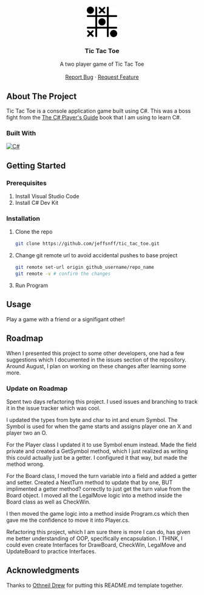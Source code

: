 <!-- PROJECT LOGO -->
<br />
<div align="center">
  <a href="https://github.com/jeffsnff/tic_tac_toe">
    <img src="./Assets/tic_tac_toe_logo.png" alt="Logo" width="80" height="80">
  </a>

  <h3 align="center">Tic Tac Toe</h3>

  <p align="center">
    A two player game of Tic Tac Toe
    <br />
    <br />
    <a href="https://github.com/jeffsnff/tic_tac_toe/issues/new?labels=bug&template=bug-report---.md">Report Bug</a>
    ·
    <a href="https://github.com/jeffsnff/tic_tac_toe/issues/new?labels=enhancement&template=feature-request---.md">Request Feature</a>
  </p>
</div>


<!-- ABOUT THE PROJECT -->
## About The Project

Tic Tac Toe is a console application game built using C#. This was a boss fight from the [The C# Player's Guide](https://csharpplayersguide.com/) book that I am using to learn C#.

### Built With

[![C#](https://custom-icon-badges.demolab.com/badge/C%23-%23239120.svg?logo=cshrp&logoColor=white)](#)

<!-- GETTING STARTED -->
## Getting Started

### Prerequisites
1. Install Visual Studio Code
2. Install C# Dev Kit

### Installation

1. Clone the repo
   ```sh
   git clone https://github.com/jeffsnff/tic_tac_toe.git
   ```
2. Change git remote url to avoid accidental pushes to base project
   ```sh
   git remote set-url origin github_username/repo_name
   git remote -v # confirm the changes
   ```
3. Run Program

<!-- USAGE EXAMPLES -->
## Usage
Play a game with a friend or a signifigant other!

<!-- ROADMAP -->
## Roadmap
When I presented this project to some other developers, one had a few suggestions which I documented in the issues section of the repository. Around August, I plan on working on these changes after learning some more.
### Update on Roadmap
Spent two days refactoring this project. 
I used issues and branching to track it in the issue tracker which was cool.

I updated the types from byte and char to int and enum Symbol. The Symbol is used for when the game starts and assigns player one an X and player two an O.

For the Player class I updated it to use Symbol enum instead. Made the field private and created a GetSymbol method, which I just realized as writing this could actually just be a getter. I configured it that way, but made the method wrong.

For the Board class, I moved the turn variable into a field and added a getter and setter. Created a NextTurn method to update that by one, BUT implimented a getter method? correctly to just get the turn value from the Board object. I moved all the LegalMove logic into a method inside the Board class as well as CheckWin.

I then moved the game logic into a method inside Program.cs which then gave me the confidence to move it into Player.cs.

Refactoring this project, which I am sure there is more I can do, has given me better understanding of OOP, specifically encapsulation. I THINK, I could even create Interfaces for DrawBoard, CheckWin, LegalMove and UpdateBoard to practice Interfaces.

<!-- ACKNOWLEDGMENTS -->
## Acknowledgments
Thanks to [Othneil Drew](https://github.com/othneildrew/Best-README-Template/blob/main/README.md) for putting this README.md template together.
